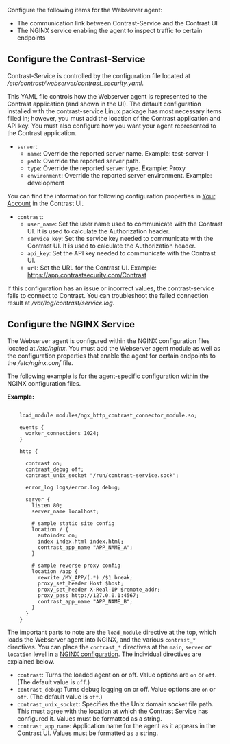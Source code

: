 
<!--
title: "Contrast Webserver Agent Configuration"
description: "Configuration instructions for the Contrast Webserver agent"
tags: "installation agent webserver nginx configuration settings"
-->

Configure the following items for the Webserver agent:
* The communication link between Contrast-Service and the Contrast UI
* The NGINX service enabling the agent to inspect traffic to certain endpoints

## Configure the Contrast-Service

Contrast-Service is controlled by the configuration file located at */etc/contrast/webserver/contrast_security.yaml*.

This YAML file controls how the Webserver agent is represented to the Contrast application (and shown in the UI). The default configuration installed with the contrast-service Linux package has most necessary items filled in; however, you must add the location of the Contrast application and API key. You must also configure how you want your agent represented to the Contrast application. 

* `server`:
  * `name`: Override the reported server name. Example: test-server-1
  * `path`: Override the reported server path.
  * `type`: Override the reported server type. Example: Proxy
  * `environment`: Override the reported server environment. Example: development


You can find the information for following configuration properties in [Your Account](user-account.html#profile) in the Contrast UI.  

* `contrast`:
  * `user_name`: Set the user name used to communicate with the Contrast UI. It is used to calculate the Authorization header.
  * `service_key`: Set the service key needed to communicate with the Contrast UI. It is used to calculate the Authorization header. 
  * `api_key`: Set the API key needed to communicate with the Contrast UI.
  * `url`: Set the URL for the Contrast UI. Example: https://app.contrastsecurity.com/Contrast

If this configuration has an issue or incorrect values, the contrast-service fails to connect to Contrast. You can troubleshoot the failed connection result at */var/log/contrast/service.log*.

## Configure the NGINX Service 

The Webserver agent is configured within the NGINX configuration files located at */etc/nginx*. You must add the Webserver agent module as well as the configuration properties that enable the agent for certain endpoints to the */etc/nginx.conf* file.

The following example is for the agent-specific configuration within the NGINX configuration files.

**Example:**

``` /etc/nginx/nginx.conf:
    
    load_module modules/ngx_http_contrast_connector_module.so;

    events {
      worker_connections 1024;
    }

    http {

      contrast on;
      contrast_debug off;
      contrast_unix_socket "/run/contrast-service.sock";

      error_log logs/error.log debug;

      server {
        listen 80;
        server_name localhost;

        # sample static site config
        location / {
          autoindex on;
          index index.html index.html;
          contrast_app_name "APP_NAME_A";
        }

        # sample reverse proxy config
        location /app {
          rewrite /MY_APP/(.*) /$1 break;
          proxy_set_header Host $host;
          proxy_set_header X-Real-IP $remote_addr;
          proxy_pass http://127.0.0.1:4567;
          contrast_app_name "APP_NAME_B";
        }
      }
    }
```

The important parts to note are the `load_module` directive at the top, which loads the Webserver agent into NGINX, and the various `contrast_*` directives. You can place the `contrast_*` directives at the `main`, `server` or `location` level in a [NGINX configuration](http://nginx.org/en/docs/beginners_guide.html#conf_structure). The individual directives are explained below. 

* `contrast`: Turns the loaded agent on or off. Value options are `on` or `off`. (The default value is `off`.) 
* `contrast_debug`: Turns debug logging on or off. Value options are `on` or `off`. (The default value is `off`.)
* `contrast_unix_socket`: Specifies the the Unix domain socket file path. This must agree with the location at which the Contrast Service has configured it. Values must be formatted as a string. 
* `contrast_app_name`: Application name for the agent as it appears in the Contrast UI. Values must be formatted as a string. 

